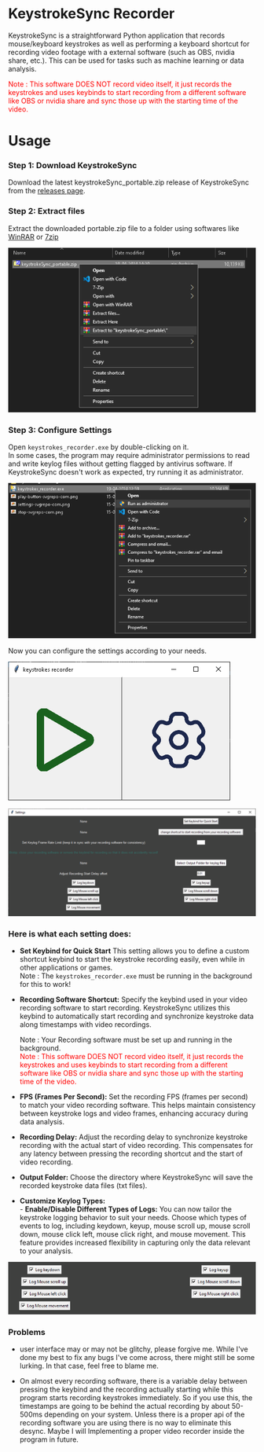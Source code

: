 # KeystrokeSync Recorder
KeystrokeSync is a straightforward Python application that records mouse/keyboard keystrokes as well as performing a keyboard shortcut for recording video footage with a external software (such as OBS, nvidia share, etc.). This can be used for tasks such as machine learning or data analysis.

 <span style="color: red;">Note : This software DOES NOT record video itself, it just records the keystrokes and uses keybinds to start recording from a different software like OBS or nvidia share and sync those up with the starting time of the video.</span>

# Usage

### Step 1: Download KeystrokeSync

Download the latest keystrokeSync_portable.zip release of KeystrokeSync from the [releases page](https://github.com/varungarg6756/KeystrokeSync-Recorder/releases/).

### Step 2: Extract files
Extract the downloaded portable.zip file to a folder using softwares like [WinRAR](https://www.win-rar.com/start.html?&L=0) or [7zip](https://7-zip.org/)

![alt text](readmeImg/image.png)

### Step 3: Configure Settings
Open `keystrokes_recorder.exe` by double-clicking on it. <br>
In some cases, the program may require administrator permissions to read and write keylog files without getting flagged by antivirus software. If KeystrokeSync doesn't work as expected, try running it as administrator.


![alt text](readmeImg/image-2.png)

Now you can configure the settings according to your needs. 

![alt text](readmeImg/image-4.png)

![alt text](readmeImg/image-5.png)

### Here is what each setting does:

- **Set Keybind for Quick Start** This setting allows you to define a custom shortcut keybind to start the keystroke recording easily, even while in other applications or games.<br>
Note : The `keystrokes_recorder.exe` must be running in the background for this to work!

- **Recording Software Shortcut:** Specify the keybind used in your video recording software to start recording. KeystrokeSync utilizes this keybind to automatically start recording and synchronize keystroke data along timestamps with video recordings.

    Note : Your Recording software must be set up and running in the background. <br>
 <span style="color: red;">Note : This software DOES NOT record video itself, it just records the keystrokes and uses keybinds to start recording from a different software like OBS or nvidia share and sync those up with the starting time of the video.</span>


- **FPS (Frames Per Second):** Set the recording FPS (frames per second) to match your video recording software. This helps maintain consistency between keystroke logs and video frames, enhancing accuracy during data analysis.

- **Recording Delay:** Adjust the recording delay to synchronize keystroke recording with the actual start of video recording. This compensates for any latency between pressing the recording shortcut and the start of video recording.

- **Output Folder:** Choose the directory where KeystrokeSync will save the recorded keystroke data files (txt files).

- **Customize Keylog Types:** <br>- **Enable/Disable Different Types of Logs:** You can now tailor the keystroke logging behavior to suit your needs. Choose which types of events to log, including keydown, keyup, mouse scroll up, mouse scroll down, mouse click left, mouse click right, and mouse movement. This feature provides increased flexibility in capturing only the data relevant to your analysis.

![alt text](readmeImg/image-0.png)

### Problems 
- user interface may or may not be glitchy, please forgive me. While I've done my best to fix any bugs I've come across, there might still be some lurking. In that case, feel free to blame me. 

- On almost every recording software, there is a variable delay between pressing the keybind and the recording actually starting while this program starts recording keystrokes immediately. So if you use this, the timestamps are going to be behind the actual recording by about 50-500ms depending on your system. 
Unless there is a proper api of the recording software you are using there is no way to eliminate this desync.
Maybe I will Implementing a proper video recorder inside the program in future.



